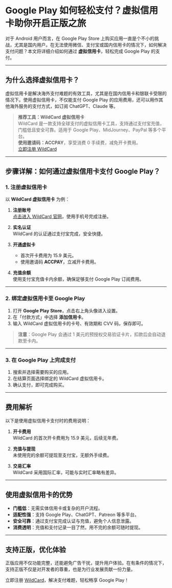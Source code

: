 # Google Play 如何轻松支付？虚拟信用卡助你开启正版之旅

对于 Android 用户而言，在 Google Play Store 上购买应用一直是个不小的挑战，尤其是国内用户。在无法使用微信、支付宝或国内信用卡的情况下，如何解决支付问题？本文将详细介绍如何通过 **虚拟信用卡**，轻松完成 Google Play 的支付。

---

## 为什么选择虚拟信用卡？

虚拟信用卡是解决海外支付难题的有效工具，尤其是在国内信用卡和银联卡受限的情况下。使用虚拟信用卡，不仅能支付 Google Play 的应用费用，还可以用作其他海外服务的支付方式，如订阅 ChatGPT、Claude 等。

> **推荐工具：WildCard 虚拟信用卡**  
> WildCard 是一款支持全球支付的虚拟信用卡工具，支持通过支付宝充值，门槛低且安全可靠。适用于 Google Play、MidJourney、PayPal 等多个平台。  
> **使用邀请码：ACCPAY**，享受消费 0 手续费，减免开卡费用。  
> [立即注册 WildCard](https://bit.ly/bewildcard)

---

## 步骤详解：如何通过虚拟信用卡支付 Google Play？

### 1. 注册虚拟信用卡

以 **WildCard 虚拟信用卡** 为例：

1. **注册账号**  
   [点击进入 WildCard 官网](https://bit.ly/bewildcard)，使用手机号完成注册。

2. **实名认证**  
   WildCard 的认证通过支付宝完成，安全快捷。

3. **开通虚拟卡**  
   - 首次开卡费用为 15.9 美元。  
   - 使用邀请码 **ACCPAY**，立减开卡费用。  

4. **充值余额**  
   使用支付宝充值卡内余额，确保足够支付 Google Play 订阅费用。

---

### 2. 绑定虚拟信用卡至 Google Play

1. 打开 **Google Play Store**，点击右上角头像进入设置。
2. 在「付款方式」中选择 **添加信用卡**。
3. 输入 WildCard 虚拟信用卡的卡号、有效期和 CVV 码，保存即可。

> **注意**：Google Play 会通过 1 美元的预授权交易验证卡片，扣款后会自动退款至卡内。

---

### 3. 在 Google Play 上完成支付

1. 搜索并选择需要购买的应用。
2. 在结算页面选择绑定的 WildCard 虚拟信用卡。
3. 确认支付，即可完成购买。

---

## 费用解析

以下是使用虚拟信用卡支付时的费用说明：

1. **开卡费用**  
   WildCard 的首次开卡费用为 15.9 美元，后续无年费。

2. **充值与提现**  
   未使用完的余额可提现至支付宝，无额外手续费。

3. **交易汇率**  
   WildCard 采用国际汇率，可能与实时汇率略有差异。

---

## 使用虚拟信用卡的优势

- **门槛低**：无需实体信用卡或复杂的开户流程。
- **适配性强**：支持 Google Play、ChatGPT、Patreon 等多平台。
- **安全可靠**：通过支付宝完成认证与充值，避免个人信息泄露。
- **消费透明**：充值和支付记录一目了然，用不完的余额可随时提现。

---

## 支持正版，优化体验

正版应用不仅功能完整，还能避免广告干扰，提升用户体验。在有条件的情况下，支持正版不仅是对开发者的尊重，也是为行业发展贡献一份力量。

立即注册 [WildCard](https://bit.ly/bewildcard)，解决支付难题，轻松畅享 Google Play！
